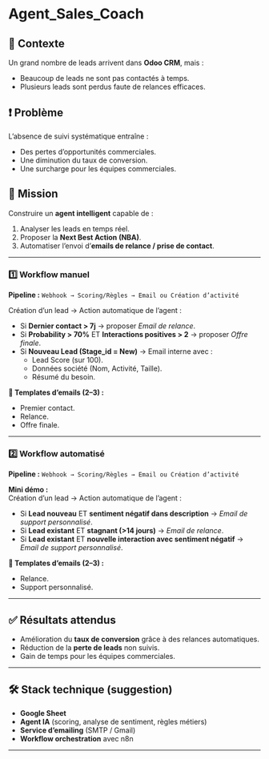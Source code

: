 # Agent_Sales_Coach

## 📌 Contexte
Un grand nombre de leads arrivent dans **Odoo CRM**, mais :
- Beaucoup de leads ne sont pas contactés à temps.
- Plusieurs leads sont perdus faute de relances efficaces.

## ❗ Problème
L’absence de suivi systématique entraîne :
- Des pertes d’opportunités commerciales.
- Une diminution du taux de conversion.
- Une surcharge pour les équipes commerciales.

## 🎯 Mission
Construire un **agent intelligent** capable de :
1. Analyser les leads en temps réel.
2. Proposer la **Next Best Action (NBA)**.
3. Automatiser l’envoi d’**emails de relance / prise de contact**.

---


### 1️⃣ Workflow manuel
**Pipeline :**
`Webhook → Scoring/Règles → Email ou Création d’activité`

Création d’un lead → Action automatique de l’agent :
- Si **Dernier contact > 7j** → proposer *Email de relance*.
- Si **Probability > 70%** ET **Interactions positives > 2** → proposer *Offre finale*.
- Si **Nouveau Lead (Stage_id = New)** → Email interne avec :
  - Lead Score (sur 100).
  - Données société (Nom, Activité, Taille).
  - Résumé du besoin.

**📧 Templates d’emails (2–3) :**
- Premier contact.  
- Relance.  
- Offre finale.  

---

### 2️⃣ Workflow automatisé
**Pipeline :**
`Webhook → Scoring/Règles → Email ou Création d’activité`

**Mini démo :**  
Création d’un lead → Action automatique de l’agent :
- Si **Lead nouveau** ET **sentiment négatif dans description** → *Email de support personnalisé*.
- Si **Lead existant** ET **stagnant (>14 jours)** → *Email de relance*.
- Si **Lead existant** ET **nouvelle interaction avec sentiment négatif** → *Email de support personnalisé*.

**📧 Templates d’emails (2–3) :**
- Relance.  
- Support personnalisé.  

---

## ✅ Résultats attendus
- Amélioration du **taux de conversion** grâce à des relances automatiques.  
- Réduction de la **perte de leads** non suivis.  
- Gain de temps pour les équipes commerciales.  

---

## 🛠️ Stack technique (suggestion)
- **Google Sheet**  
- **Agent IA** (scoring, analyse de sentiment, règles métiers)  
- **Service d’emailing** (SMTP / Gmail)  
- **Workflow orchestration** avec n8n  

---
